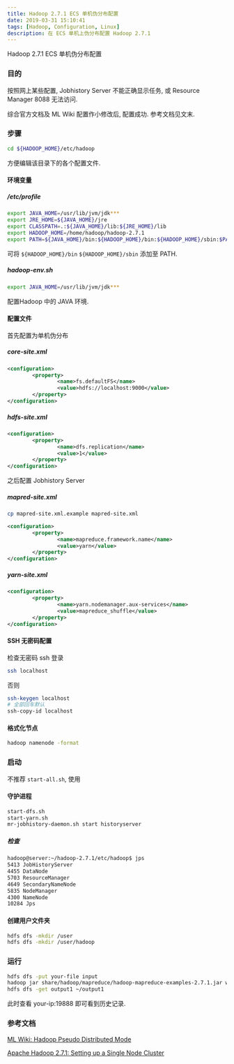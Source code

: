 ```yaml
---
title: Hadoop 2.7.1 ECS 单机伪分布配置
date: 2019-03-31 15:10:41
tags: [Hadoop, Configuration, Linux]
description: 在 ECS 单机上伪分布配置 Hadoop 2.7.1
---
```


Hadoop 2.7.1 ECS 单机伪分布配置

### 目的

按照网上某些配置, Jobhistory Server 不能正确显示任务, 或 Resource Manager 8088 无法访问.

综合官方文档及 ML Wiki 配置作小修改后, 配置成功. 参考文档见文末.

### 步骤

```bash
cd ${HADOOP_HOME}/etc/hadoop
```

方便编辑该目录下的各个配置文件.

#### 环境变量

##### /etc/profile

```bash
export JAVA_HOME=/usr/lib/jvm/jdk***
export JRE_HOME=${JAVA_HOME}/jre
export CLASSPATH=.:${JAVA_HOME}/lib:${JRE_HOME}/lib
export HADOOP_HOME=/home/hadoop/hadoop-2.7.1
export PATH=${JAVA_HOME}/bin:${HADOOP_HOME}/bin:${HADOOP_HOME}/sbin:$PATH
```

可将 `${HADOOP_HOME}/bin` `${HADOOP_HOME}/sbin` 添加至 PATH.

##### hadoop-env.sh

```bash
export JAVA_HOME=/usr/lib/jvm/jdk***
```

配置Hadoop 中的 JAVA 环境.

<!--more-->

#### 配置文件

首先配置为单机伪分布

##### core-site.xml

```xml
<configuration>
        <property>
                <name>fs.defaultFS</name>
                <value>hdfs://localhost:9000</value>
        </property>
</configuration>
```

##### hdfs-site.xml

```xml
<configuration>
        <property>
                <name>dfs.replication</name>
                <value>1</value>
        </property>
</configuration>
```

之后配置 Jobhistory Server

##### mapred-site.xml

```bash
cp mapred-site.xml.example mapred-site.xml
```

```xml
<configuration>
        <property>
                <name>mapreduce.framework.name</name>
                <value>yarn</value>
        </property>
</configuration>
```

##### yarn-site.xml

```xml
<configuration>
        <property>
                <name>yarn.nodemanager.aux-services</name> 
                <value>mapreduce_shuffle</value>
        </property>
</configuration>                                           
```

#### SSH 无密码配置

检查无密码 ssh 登录

```bash
ssh localhost
```

否则

```bash
ssh-keygen localhost
# 全部回车默认
ssh-copy-id localhost
```

#### 格式化节点

```bash
hadoop namenode -format
```

### 启动

不推荐 `start-all.sh`, 使用

#### 守护进程

```bash
start-dfs.sh
start-yarn.sh
mr-jobhistory-daemon.sh start historyserver
```

##### 检查

```bash
hadoop@server:~/hadoop-2.7.1/etc/hadoop$ jps
5413 JobHistoryServer
4455 DataNode
5703 ResourceManager
4649 SecondaryNameNode
5835 NodeManager
4300 NameNode
10284 Jps
```

#### 创建用户文件夹

```bash
hdfs dfs -mkdir /user
hdfs dfs -mkdir /user/hadoop
```

### 运行

```bash
hdfs dfs -put your-file input
hadoop jar share/hadoop/mapreduce/hadoop-mapreduce-examples-2.7.1.jar wordcount input output1
hdfs dfs -get output1 ~/output1
```

此时查看 your-ip:19888 即可看到历史记录.

### 参考文档

[ML Wiki: Hadoop Pseudo Distributed Mode](http://mlwiki.org/index.php/Hadoop_Pseudo_Distributed_Mode)

[Apache Hadoop 2.7.1: Setting up a Single Node Cluster](https://hadoop.apache.org/docs/r2.7.1/hadoop-project-dist/hadoop-common/SingleCluster.html)

